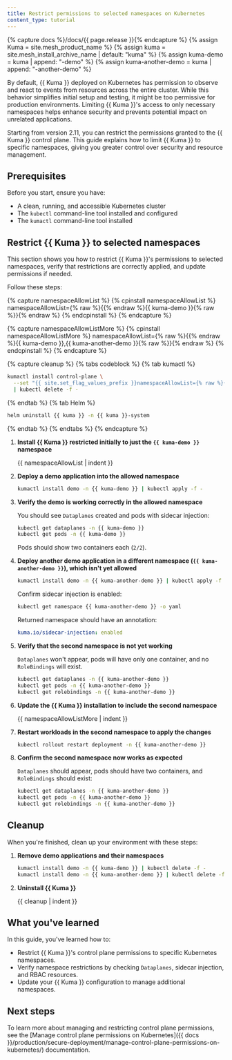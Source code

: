 ```yaml
---
title: Restrict permissions to selected namespaces on Kubernetes
content_type: tutorial
---
```


{% capture docs %}/docs/{{ page.release }}{% endcapture %}
{% assign Kuma = site.mesh_product_name %}
{% assign kuma = site.mesh_install_archive_name | default: "kuma" %}
{% assign kuma-demo = kuma | append: "-demo" %}
{% assign kuma-another-demo = kuma | append: "-another-demo" %}

By default, {{ Kuma }} deployed on Kubernetes has permission to observe and react to events from resources across the entire cluster. While this behavior simplifies initial setup and testing, it might be too permissive for production environments. Limiting {{ Kuma }}'s access to only necessary namespaces helps enhance security and prevents potential impact on unrelated applications.

Starting from version 2.11, you can restrict the permissions granted to the {{ Kuma }} control plane. This guide explains how to limit {{ Kuma }} to specific namespaces, giving you greater control over security and resource management.

## Prerequisites

Before you start, ensure you have:

* A clean, running, and accessible Kubernetes cluster
* The `kubectl` command-line tool installed and configured
* The `kumactl` command-line tool installed

## Restrict {{ Kuma }} to selected namespaces

This section shows you how to restrict {{ Kuma }}'s permissions to selected namespaces, verify that restrictions are correctly applied, and update permissions if needed.

Follow these steps:

{% capture namespaceAllowList %}
{% cpinstall namespaceAllowList %}
namespaceAllowList={% raw %}{{% endraw %}{{ kuma-demo }}{% raw %}}{% endraw %}
{% endcpinstall %}
{% endcapture %}

{% capture namespaceAllowListMore %}
{% cpinstall namespaceAllowListMore %}
namespaceAllowList={% raw %}{{% endraw %}{{ kuma-demo }},{{ kuma-another-demo }}{% raw %}}{% endraw %}
{% endcpinstall %}
{% endcapture %}

{% capture cleanup %}
{% tabs codeblock %}
{% tab kumactl %}
```bash
kumactl install control-plane \
  --set "{{ site.set_flag_values_prefix }}namespaceAllowList={% raw %}{{% endraw %}{{ kuma-demo }},{{ kuma-another-demo }}{% raw %}}{% endraw %}" \
  | kubectl delete -f -
```
{% endtab %}
{% tab Helm %}
```bash
helm uninstall {{ kuma }} -n {{ kuma }}-system
```
{% endtab %}
{% endtabs %}
{% endcapture %}

1. **Install {{ Kuma }} restricted initially to just the `{{ kuma-demo }}` namespace**

   {{ namespaceAllowList | indent }}

2. **Deploy a demo application into the allowed namespace**

   ```bash
   kumactl install demo -n {{ kuma-demo }} | kubectl apply -f -
   ```

3. **Verify the demo is working correctly in the allowed namespace**

   You should see `Dataplanes` created and pods with sidecar injection:

   ```bash
   kubectl get dataplanes -n {{ kuma-demo }}
   kubectl get pods -n {{ kuma-demo }}
   ```

   Pods should show two containers each (`2/2`).

4. **Deploy another demo application in a different namespace (`{{ kuma-another-demo }}`), which isn't yet allowed**

   ```bash
   kumactl install demo -n {{ kuma-another-demo }} | kubectl apply -f -
   ```

   Confirm sidecar injection is enabled:

   ```bash
   kubectl get namespace {{ kuma-another-demo }} -o yaml
   ```

   Returned namespace should have an annotation:

   ```yaml
   kuma.io/sidecar-injection: enabled
   ```

5. **Verify that the second namespace is not yet working**

   `Dataplanes` won't appear, pods will have only one container, and no `RoleBindings` will exist.

   ```bash
   kubectl get dataplanes -n {{ kuma-another-demo }}
   kubectl get pods -n {{ kuma-another-demo }}
   kubectl get rolebindings -n {{ kuma-another-demo }}
   ```

6. **Update the {{ Kuma }} installation to include the second namespace**

   {{ namespaceAllowListMore | indent }}

7. **Restart workloads in the second namespace to apply the changes**

   ```bash
   kubectl rollout restart deployment -n {{ kuma-another-demo }}
   ```

8. **Confirm the second namespace now works as expected**

   `Dataplanes` should appear, pods should have two containers, and `RoleBindings` should exist:

   ```bash
   kubectl get dataplanes -n {{ kuma-another-demo }}
   kubectl get pods -n {{ kuma-another-demo }}
   kubectl get rolebindings -n {{ kuma-another-demo }}
   ```

## Cleanup

When you're finished, clean up your environment with these steps:

1. **Remove demo applications and their namespaces**

   ```bash
   kumactl install demo -n {{ kuma-demo }} | kubectl delete -f -
   kumactl install demo -n {{ kuma-another-demo }} | kubectl delete -f -
   ```

2. **Uninstall {{ Kuma }}**

   {{ cleanup | indent }}

## What you've learned

In this guide, you've learned how to:

* Restrict {{ Kuma }}'s control plane permissions to specific Kubernetes namespaces.
* Verify namespace restrictions by checking `Dataplanes`, sidecar injection, and RBAC resources.
* Update your {{ Kuma }} configuration to manage additional namespaces.

## Next steps

To learn more about managing and restricting control plane permissions, see the [Manage control plane permissions on Kubernetes]({{ docs }}/production/secure-deployment/manage-control-plane-permissions-on-kubernetes/) documentation.
